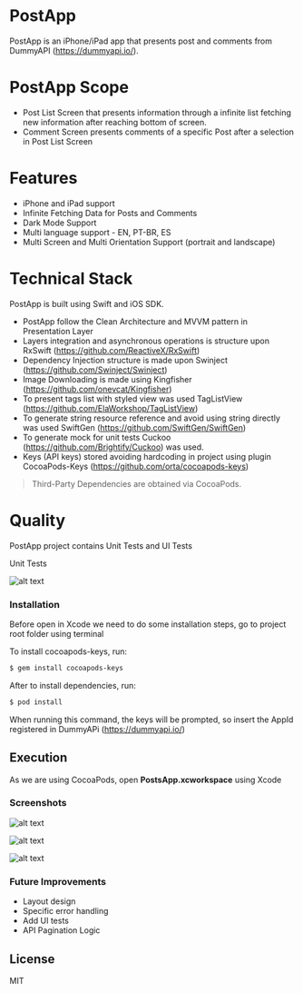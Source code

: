 # PostApp

PostApp is an iPhone/iPad app that presents post and comments from DummyAPI (https://dummyapi.io/).

# PostApp Scope

  - Post List Screen that presents information through a infinite list fetching new information after reaching bottom of screen.
  - Comment Screen presents comments of a specific Post after a selection in Post List Screen

# Features

  - iPhone and iPad support
  - Infinite Fetching Data for Posts and Comments
  - Dark Mode Support
  - Multi language support - EN, PT-BR, ES
  - Multi Screen and Multi Orientation Support (portrait and landscape)

# Technical Stack

PostApp is built using Swift and iOS SDK.

  - PostApp follow the Clean Architecture and MVVM pattern in Presentation Layer
  - Layers integration and asynchronous operations is structure upon RxSwift (https://github.com/ReactiveX/RxSwift) 
  - Dependency Injection structure is made upon Swinject (https://github.com/Swinject/Swinject)
  - Image Downloading is made using Kingfisher (https://github.com/onevcat/Kingfisher)
  - To present tags list with styled view was used TagListView (https://github.com/ElaWorkshop/TagListView)
  - To generate string resource reference and avoid using string directly was used SwiftGen (https://github.com/SwiftGen/SwiftGen)
  - To generate mock for unit tests Cuckoo (https://github.com/Brightify/Cuckoo) was used.
  - Keys (API keys) stored avoiding hardcoding in project using plugin CocoaPods-Keys (https://github.com/orta/cocoapods-keys)
 
> Third-Party Dependencies are obtained via CocoaPods.

# Quality

PostApp project contains Unit Tests and UI Tests

Unit Tests

![alt text](https://github.com/RodrigoMRodovalho/postapp/blob/main/Screenshots/UnitTests.png) 

### Installation

Before open in Xcode we need to do some installation steps, go to project root folder using terminal

To install cocoapods-keys, run:

```sh
$ gem install cocoapods-keys
```

After to install dependencies, run:

```sh
$ pod install
```

When running this command, the keys will be prompted, so insert the AppId registered in DummyAPi (https://dummyapi.io/)

## Execution

As we are using CocoaPods, open **PostsApp.xcworkspace** using Xcode

### Screenshots

![alt text](https://github.com/RodrigoMRodovalho/postapp/blob/main/Screenshots/iPhonePosts.png)

![alt text](https://github.com/RodrigoMRodovalho/postapp/blob/main/Screenshots/iPhoneComments.png)

![alt text](https://github.com/RodrigoMRodovalho/postapp/blob/main/Screenshots/iPad.png)

### Future Improvements

- Layout design
- Specific error handling
- Add UI tests
- API Pagination Logic

License
----
MIT
